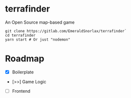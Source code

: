 # terrafinder

An Open Source map-based game

```
git clone https://gitlab.com/EmeraldSnorlax/terrafinder`
cd terrafinder
yarn start # Or just "nodemon"
```

Roadmap
===

- [x] Boilerplate
- [>>] Game Logic
- [ ] Frontend